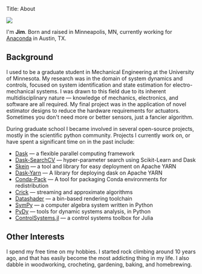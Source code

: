 Title: About

<img class="avatar" src="https://avatars3.githubusercontent.com/u/2783717?s=200"/>

I'm **Jim**. Born and raised in Minneapolis, MN, currently working for
[Anaconda](https://www.anaconda.com/) in Austin, TX.

## Background

I used to be a graduate student in Mechanical Engineering at the University of
Minnesota. My research was in the domain of system dynamics and controls,
focused on system identification and state estimation for electro-mechanical
systems. I was drawn to this field due to its inherent multidisciplinary nature
&mdash; knowledge of mechanics, electronics, and software are all required.
My final project was in the application of novel estimator designs to
reduce the hardware requirements for actuators. Sometimes you don't need more
or better sensors, just a fancier algorithm.

During graduate school I became involved in several open-source projects,
mostly in the scientific python community. Projects I currently work on, or
have spent a significant time on in the past include:

- [Dask](http://dask.pydata.org/en/latest/) &mdash; a flexible parallel computing framework
- [Dask-SearchCV](https://github.com/dask/dask-searchcv) &mdash; hyper-parameter search using Scikit-Learn and Dask
- [Skein](https://jcrist.github.io/skein/) &mdash; a tool and library for easy deployment on Apache YARN
- [Dask-Yarn](http://dask-yarn.readthedocs.io/) &mdash; A library for deploying dask on Apache YARN
- [Conda-Pack](https://conda.github.io/conda-pack/) &mdash; A tool for packaging Conda environments for redistribution
- [Crick](https://github.com/jcrist/crick/) &mdash; streaming and approximate algorithms
- [Datashader](https://github.com/bokeh/datashader) &mdash; a bin-based rendering toolchain
- [SymPy](http://sympy.org) &mdash; a computer algebra system written in Python
- [PyDy](https://github.com/pydy/pydy) &mdash; tools for dynamic systems analysis, in Python
- [ControlSystems.jl](https://github.com/JuliaControl/ControlSystems.jl) &mdash; a control systems toolbox for Julia

## Other Interests

I spend my free time on my hobbies. I started rock climbing around 10 years
ago, and that has easily become the most addicting thing in my life. I also
dabble in woodworking, crocheting, gardening, baking, and homebrewing.

